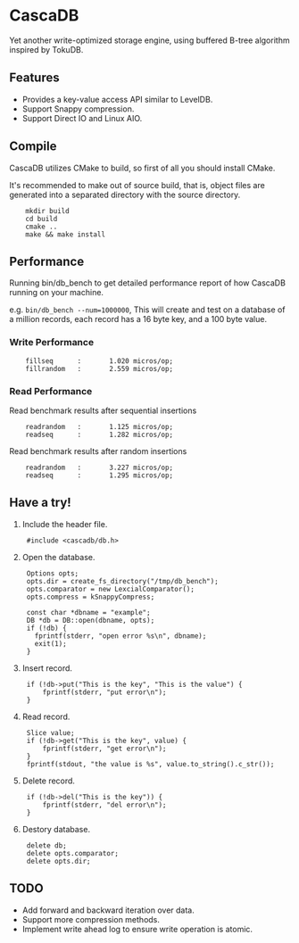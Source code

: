 CascaDB
=======

Yet another write-optimized storage engine, using buffered B-tree algorithm inspired by TokuDB.

## Features
* Provides a key-value access API similar to LevelDB.
* Support Snappy compression.
* Support Direct IO and Linux AIO.


## Compile
CascaDB utilizes CMake to build, so first of all you should install CMake.

It's recommended to make out of source build, that is, object files are generated into a separated directory with the source directory.

        mkdir build
        cd build
        cmake ..
        make && make install

## Performance

Running bin/db_bench to get detailed performance report of how CascaDB running on your machine.

e.g. `bin/db_bench --num=1000000`, This will create and test on a database of a million records, each record has a 16 byte key, and a 100 byte value.

### Write Performance
        fillseq      :       1.020 micros/op;                 
        fillrandom   :       2.559 micros/op;                 

### Read Performance
Read benchmark results after sequential insertions

        readrandom   :       1.125 micros/op;                 
        readseq      :       1.282 micros/op;      

Read benchmark results after random insertions

        readrandom   :       3.227 micros/op;                 
        readseq      :       1.295 micros/op;                 

## Have a try!

1. Include the header file.

        #include <cascadb/db.h>

2. Open the database.

        Options opts;
        opts.dir = create_fs_directory("/tmp/db_bench");
        opts.comparator = new LexcialComparator();
        opts.compress = kSnappyCompress;

        const char *dbname = "example";
        DB *db = DB::open(dbname, opts);
        if (!db) {
          fprintf(stderr, "open error %s\n", dbname);
          exit(1);
        }

3. Insert record.

        if (!db->put("This is the key", "This is the value") {
            fprintf(stderr, "put error\n");
        }

4. Read record.

        Slice value;
        if (!db->get("This is the key", value) {
            fprintf(stderr, "get error\n");
        }
        fprintf(stdout, "the value is %s", value.to_string().c_str());

5. Delete record.

        if (!db->del("This is the key")) {
            fprintf(stderr, "del error\n");
        }

6. Destory database.

        delete db;
        delete opts.comparator;
        delete opts.dir;

## TODO
* Add forward and backward iteration over data.
* Support more compression methods.
* Implement write ahead log to ensure write operation is atomic.